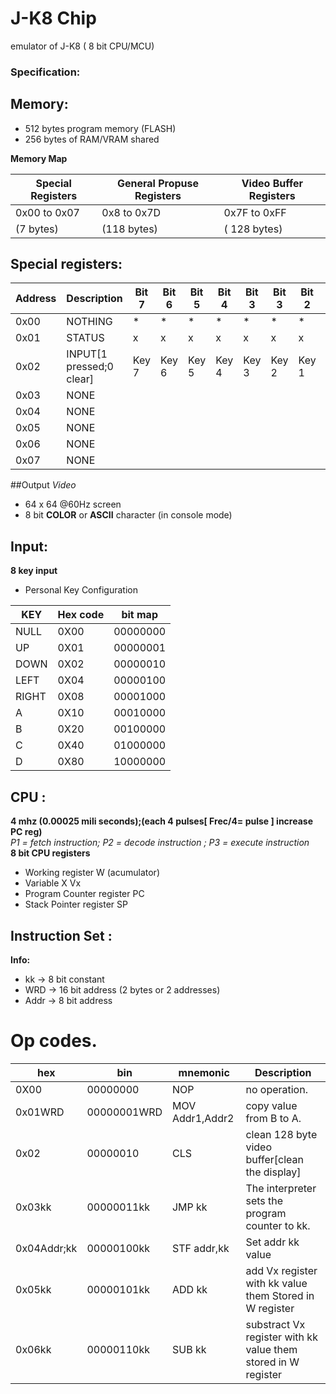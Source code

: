 # J-K8 Chip
emulator of J-K8 ( 8 bit CPU/MCU) 
### Specification:
## Memory:
* 512 bytes program memory (FLASH)
* 256 bytes  of RAM/VRAM shared 

**Memory Map**

 Special Registers  | General Propuse Registers| Video Buffer Registers
-------|---------|---------
0x00 to 0x07|    0x8 to 0x7D   | 0x7F to 0xFF
 (7 bytes)  |    (118 bytes)   | ( 128 bytes)
 
## Special registers:
Address| Description |Bit 7|Bit 6|Bit 5|Bit 4|Bit 3|Bit 3|Bit 2|Bit 0
-------|-------|-------|-------|-------|-------|-------|-------|-------|-------|
0x00   | NOTHING|*|*|*|*|*|*|*|*
0x01   | STATUS |x|x|x|x|x|x|x| Z
0x02   | INPUT[1 pressed;0 clear] |Key 7|Key 6|Key 5|Key 4|Key 3|Key 2|Key 1|key 0
0x03   | NONE | | | | | | | |  
0x04   | NONE | | | | | | | |  
0x05   | NONE | | | | | | | |  
0x06   | NONE | | | | | | | |  
0x07  | NONE | | | | | | | |  
##Output
*Video*
* 64 x 64 @60Hz screen
* 8 bit **COLOR** or **ASCII** character (in console mode)


## Input:
**8 key input**
* Personal Key Configuration

 KEY   | Hex code|   bit map
-------|---------|---------
 NULL  |   0X00  |   00000000
 UP    |   0X01  |   00000001
 DOWN  |   0X02  |   00000010
 LEFT  |   0X04  |   00000100
 RIGHT |   0X08  |   00001000
 A     |   0X10  |   00010000
 B     |   0X20  |   00100000
 C     |   0X40  |   01000000
 D     |   0X80  |   10000000



## CPU :
**4 mhz (0.00025 mili seconds);(each 4 pulses[ Frec/4= pulse ] increase PC reg)** </br>
*P1 = fetch instruction; P2 = decode instruction ; P3 = execute instruction </br>*
**8 bit CPU registers**
* Working register               W  (acumulator)
* Variable X                     Vx
* Program Counter register       PC
* Stack Pointer register         SP

## Instruction Set :

**Info:**
* kk  ->  8 bit constant
* WRD ->  16 bit address (2 bytes or 2 addresses)
* Addr -> 8 bit address

# Op codes.

 hex     | bin     | mnemonic    |Description
---------|---------|---------|---------|
0X00     |00000000   |NOP              | no operation.
0x01WRD  |00000001WRD|MOV Addr1,Addr2  | copy value from B to A.
0x02     |00000010   |CLS              | clean 128 byte video buffer[clean the display]
0x03kk   |00000011kk |JMP kk           | The interpreter sets the program counter to kk.
0x04Addr;kk  |00000100kk |STF addr,kk           | Set addr kk value
0x05kk   |00000101kk |ADD kk           | add Vx register with kk value them Stored in W register
0x06kk   |00000110kk |SUB kk           | substract Vx register with kk value them stored in W register



